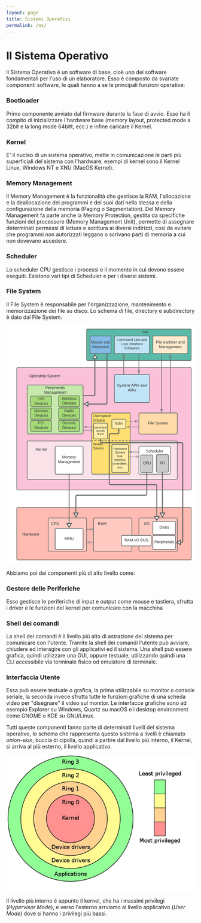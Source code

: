 ```yaml
---
layout: page
title: Sistemi Operativi
permalink: /os/
---
```

# Il Sistema Operativo

Il Sistema Operativo è un software di base, cioè uno dei software fondamentali per l'uso di un elaboratore. Esso è composto da svariate componenti software, le quali hanno a se le principali funzioni operative:

### Bootloader
Primo componente avviato dal firmware durante la fase di avvio. Esso ha il compito di inizializzare l'hardware base (memory layout, protected mode a 32bit e la long mode 64bitt, ecc.) e infine caricare il Kernel.

### Kernel
E' il nucleo di un sistema operativo, mette in comunicazione le parti più superficiali del sistema con l'hardware, esempi di kernel sono il Kernel Linux, Windows NT e XNU (MacOS Kernel).
  
### Memory Management
Il Memory Management è la funzionalità che gestisce la RAM, l'allocazione e la deallocazione dei programmi e dei suoi dati nella stessa e della configurazione della memoria (Paging o Segmentation). Del Memory Management fa parte anche la Memory Protection, gestita da specifiche funzioni del processore (Memory Management Unit), permette di assegnare determinati permessi di lettura e scrittura ai diversi indirizzi, così da evitare che programmi non autorizzati leggano o scrivano parti di memoria a cui non dovevano accedere.
  
### Scheduler
Lo scheduler CPU gestisce i processi e il momento in cui devono essere eseguiti. Esistono vari tipi di Scheduler e per i diversi sistemi.
  
### File System
Il File System è responsabile per l'organizzazione, mantenimento e memorizzazione dei file su disco. Lo schema di file, directory e subdirectory è dato dal File System.

![os](/assets/images/operating_systems.svg) 

Abbiamo poi dei componenti più di alto livello come:

### Gestore delle Periferiche
Esso gestisce le periferiche di input e output come mouse e tastiera, sfrutta i driver e le funzioni del kernel per comunicare con la macchina

### Shell dei comandi

La shell dei comandi è il livello più alto di astrazione del sistema per comunicare con l'utente. Tramite la shell dei comandi l'utente può avviare, chiudere ed interagire con gli applicativi ed il sistema. Una shell può essere grafica, quindi utilizzare una GUI, oppure testuale, utilizzando quindi una CLI accessibile via terminale fisico od emulatore di terminale.

### Interfaccia Utente
Essa può essere testuale o grafica, la prima utilizzabile su monitor o console seriale, la seconda invece sfrutta tutte le funzioni grafiche di una scheda video per "disegnare" il video sul monitor. Le interfacce grafiche sono ad esempio Explorer su Windows, Quartz su macOS e i desktop environment come GNOME o KDE su GNU/Linux.

Tutti queste componenti fanno parte di determinati livelli del sistema operativo, lo schema che rappresenta questo sistema a livelli è chiamato _onion-skin_, buccia di cipolla, quindi a partire dal livello più interno, il Kernel, si arriva al più esterno, il livello applicativo.

![onionskin](assets/images/onionskingarch.jpg)

Il livello più interno è appunto il kernel, che ha i massimi privilegi (_Hypervisor Mode_), e verso l'esterno arrviamo al livello applicativo (_User Mode_) dove si hanno i privilegi più bassi.